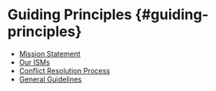 # Guiding Principles {#guiding-principles}

* [Mission Statement](https://omalab.gitbooks.io/omalab-guide/content/Guiding-Principles/Mission-Statement.html)
* [Our ISMs](https://omalab.gitbooks.io/omalab-guide/content/Guiding-Principles/guide/Guiding-Principles/Our-ISMs.md)
* [Conflict Resolution Process](https://omalab.gitbooks.io/omalab-guide/content/Guiding-Principles/Conflict.html)
* [General Guidelines](https://omalab.gitbooks.io/omalab-guide/content/Guiding-Principles/guidelines.html)



